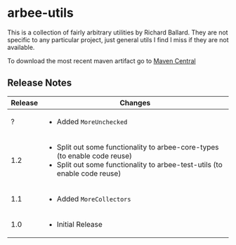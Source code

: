 # arbee-utils

This is a collection of fairly arbitrary utilities by Richard Ballard.  They are not specific to any particular project, just general utils I find I miss if they are not available.

To download the most recent maven artifact go to [Maven Central](http://search.maven.org/#search%7Cga%7C1%7Cg%3A%22com.github.richard-ballard%22)

## Release Notes
Release | Changes
--- |  ---
? | <ul><li>Added `MoreUnchecked`</li></ul>
1.2 | <ul><li>Split out some functionality to arbee-core-types (to enable code reuse)</li><li>Split out some functionality to arbee-test-utils (to enable code reuse)</li></ul>
1.1 | <ul><li>Added `MoreCollectors`</li></ul>
1.0 | <ul><li>Initial Release</li></ul>

